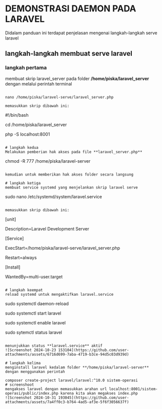 # DEMONSTRASI DAEMON PADA LARAVEL
Didalam panduan ini terdapat penjelasan mengenai langkah-langkah serve laravel
## langkah-langkah membuat serve laravel
### langkah pertama 
membuat skrip laravel_server pada folder **/home/piska/laravel_server** dengan melalui perintah terminal 

 ```

nano /home/piska/laravel-serve/laravel_server.php

memasukkan skrip dibawah ini:

 ```

#!/bin/bash

cd /home/piska/laravel_server

php -S localhost:8001

 ```

# langkah kedua
Melakukan pemberian hak akses pada file **laravel_server.php**

 ```

chmod -R 777 /home/piska/laravel-server

 ```

kemudian untuk memberikan hak akses folder secara langsung

# langkah ketiga
membuat service systemd yang menjelankan skrip laravel serve

 ```

sudo nano /etc/systemd/system/laravel.service

 ```

memasukkan skrip dibawah ini:

 ```

[unit]

Description=Laravel Development Server

[Service]

ExecStart=/home/piska/laravel-serve/laravel_server.php

Restart=always

[Install]

WantedBy=multi-user.target

 ```

# langkah keempat
reload systemd untuk mengaktifkan laravel.service

 ```

sudo systemctl daemon-reload

sudo systemctl start laravel

sudo systemctl enable laravel

sudo sytemctl status laravel

 ```

menunjukkan status **laravel.service** aktif
![Screenshot 2024-10-23 153104](https://github.com/user-attachments/assets/6716d699-7aba-4719-b3ce-94d5c03d939d)

# langkah kelima
menginstall laravel kedalam folder **/home/piska/laravel-server** dengan menggunakan perintah

composer create-project laravel/laravel:^10.0 sistem-operasi
# screenshoot 
mengakses laravel dengan memasukkan arahan url localhost:8001/sistem-operasi/public/index.php karena kita akan megakses index.php
![Screenshot 2024-10-31 193045](https://github.com/user-attachments/assets/7a4ff0c3-b764-4ad5-af3e-5f6f3056637f)
